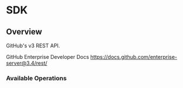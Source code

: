 # SDK

## Overview

GitHub's v3 REST API.

GitHub Enterprise Developer Docs
<https://docs.github.com/enterprise-server@3.4/rest/>
### Available Operations

